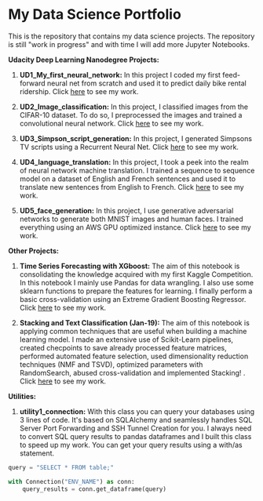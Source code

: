 # My Data Science Portfolio

This is the repository that contains my data science projects. The repository is still "work in progress" and with time I will add more Jupyter Notebooks.

__Udacity Deep Learning Nanodegree Projects:__

1. __UD1_My_first_neural_network:__ In this project I coded my first feed-forward neural net from scratch and used it to predict daily bike rental ridership. Click [here](https://nbviewer.jupyter.org/github/CharlieKing7/data-science-projects/blob/master/UD1_My_first_neural_network.ipynb) to see my work.

2. __UD2_Image_classification:__ In this project, I classified images from the CIFAR-10 dataset. To do so, I preprocessed the images and trained a convolutional neural network. Click [here](https://nbviewer.jupyter.org/github/CharlieKing7/data-science-projects/blob/master/UD2_Image_classification.ipynb) to see my work.


3. __UD3_Simpson_script_generation:__ In this project, I generated Simpsons TV scripts using a Recurrent Neural Net. Click [here](https://nbviewer.jupyter.org/github/CharlieKing7/data-science-projects/blob/master/UD3_Simpson_script_generation.ipynb) to see my work.

4. __UD4_language_translation:__ In this project, I took a peek into the realm of neural network machine translation. I trained a sequence to sequence model on a dataset of English and French sentences and used it to translate new sentences from English to French. Click [here](https://nbviewer.jupyter.org/github/CharlieKing7/data-science-projects/blob/master/UD4_language_translation.ipynb) to see my work.

5. __UD5_face_generation:__ In this project, I use generative adversarial networks to generate both MNIST images and human faces. I trained everything using an AWS GPU optimized instance. Click [here](https://nbviewer.jupyter.org/github/CharlieKing7/data-science-projects/blob/master/UD5_face_generation.ipynb) to see my work.


__Other Projects:__

1. __Time Series Forecasting with XGboost:__ The aim of this notebook is consolidating the knowledge acquired with my first Kaggle Competition. In this notebook I mainly use Pandas for data wrangling. I also use some sklearn functions to prepare the features for learning. I finally perform a basic cross-validation using an Extreme Gradient Boosting Regressor. Click [here](https://nbviewer.jupyter.org/github/CharlieKing7/data-science-projects/blob/master/1_time-series-forecasting-xgboost.ipynb
) to see my work.

2. __Stacking and Text Classification (Jan-19):__ The aim of this notebook is applying common techniques that are useful when building a machine learning model. I made an extensive use of Scikit-Learn pipelines, created checpoints to save already processed feature matrices, performed automated feature selection, used dimensionality reduction techniques (NMF and TSVD), optimized parameters with RandomSearch, abused cross-validation and implemented Stacking! . Click [here]() to see my work.

__Utilities:__

1. __utility1_connection:__ With this class you can query your databases using 3 lines of code. It's based on SQLAlchemy and seamlessly handles SQL Server Port Forwarding and SSH Tunnel Creation for you. I always need to convert SQL query results to pandas dataframes and I built this class to speed up my work. You can get your query results using a with/as statement. 

```python
query = "SELECT * FROM table;"

with Connection("ENV_NAME") as conn:
    query_results = conn.get_dataframe(query)
```


